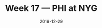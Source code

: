 ---
layout: game
title: Week 17 — PHI at NYG
season: 2019
game_id: 2019_17_PHI_NYG
week: 17
date: 2019-12-29
home_team: NYG
away_team: PHI
final_home: 17
final_away: 34
pbp_url: /assets/data/pbp/2019/2019_17_PHI_NYG.csv.gz
---